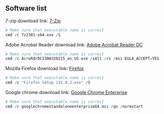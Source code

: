 ## Software list
7-zip download link: [7-Zip](https://7-zip.org/download.html) <br />
```powershell
# Make sure that executable name is correct
cmd /c 7z2301-x64.exe /S
```
Adobe Acrobat Reader download link: [Adobe Acrobat Reader DC](https://get.adobe.com/reader/enterprise/) <br />
```powershell
# Make sure that executable name is correct
cmd /c AcroRdrDC2300320215_en_US.exe /sAll /rs /msi EULA_ACCEPT=YES
```
Mozilla Firefox download link: [Firefox](https://www.mozilla.org/en-US/firefox/all/#product-desktop-release) <br />
```powershell
# Make sure that executable name is correct
cmd /c "Firefox Setup 115.0.2.exe" /S
```
Google chrome download link: [Google Chrome Enterprise](https://chromeenterprise.google/browser/download/#windows-tab) <br />
```powershell
# Make sure that executable name is correct
cmd /c googlechromestandaloneenterprise64.msi /qn /norestart
```
